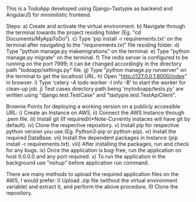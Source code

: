 
This is a TodoApp developed using Django-Tastypie as backend and AngularJS for minimilistic frontend.

Steps:
a) Create and activate the virtual environment.
b) Navigate through the terminal towards the project residing folder (Eg. "cd Documents/MyAppToDo").
c) Type 'pip install -r requirements.txt' on the terminal after navigating to the "requirements.txt" file residing folder.
d) Type "python manage.py makemigrations" on the terminal.
e) Type "python manage.py migrate" on the terminal.
f) The redis server is configured to be running on the port 7999; it can be changed accordingly in the directory path "todoapp/settings.py" file.
g) Type "python manage.py runserver" on the terminal to get the localhost URL.
h) Open "http://127.0.0.1:8000/index" in browser.
i) Type 'celery -A todo worker -l info -B' to start the worker for clean-up job.
j) Test cases directory path being 'mytodoapp/tests.py' are written using "django.test.TestCase" and "tastypie.test.TestApiClient".

Brownie Points for deploying a working version on a publicly accessible URL:
i) Create an Instance on AWS.
ii) Connect the AWS Instance through .pem file.
iii) Install git (If required)(*Note-Currently instaces will have git by default).
iv) Clone the respective repository.
v) Install pip for respective python version you use.(Eg. Python3-pip or python-pip).
vi) Install the required DataBase.
vii) Install the dependent packages in Instance (pip install -r requirements.txt).
viii) After installing the packages, run and check for any bugs.
ix) Once the application is bug-free, run the application on host 0.0.0.0 and any port required.
x) To run the application in the background use "nohup" before application run command.

There are many methods to upload the required application files on the AWS, I would prefer:
I) Upload .zip file (without the virtual environment variable) and extract it, and perform the above procedure.
II) Clone the repository.
